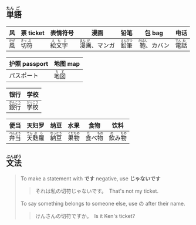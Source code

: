 ## <ruby>単<rt>たん</rt>語<rt>ご</rt></ruby>

| 风                                    | 票 ticket                                 | 表情符号                                             | 漫画                                              | 铅笔                                        | 包 bag                                          | 电话                                      |
| ------------------------------------- | ----------------------------------------- | ---------------------------------------------------- | ------------------------------------------------- | ------------------------------------------- | ----------------------------------------------- | ----------------------------------------- |
| <ruby><rb>風</rb><rt>かぜ</rt></ruby> | <ruby>切<rt>きっ</rt>符<rt>ぷ</rt></ruby> | <ruby>絵<rt>え</rt>文<rt>も</rt>字<rt>じ</rt></ruby> | <ruby>漫<rt>まん</rt>画<rt>が</rt></ruby>、マンガ | <ruby>鉛<rt>えん</rt>筆<rt>ぴつ</rt></ruby> | <ruby><rb>鞄</rb><rt>かばん</rt></ruby>、カバン | <ruby>電<rt>でん</rt>話<rt>わ</rt></ruby> |

| 护照 passport | 地图 map                                |
| ------------- | --------------------------------------- |
| パスポート    | <ruby>地<rt>ち</rt>図<rt>ず</rt></ruby> |



| 银行                                        | 学校                                        |
| ------------------------------------------- | ------------------------------------------- |
| <ruby>銀<rt>ぎん</rt>行<rt>こう</rt></ruby> | <ruby>学<rt>がっ</rt>校<rt>こう</rt></ruby> |

| 便当                                        | 天妇罗                                                 | 纳豆                                        | 水果                                        | 食物                                                 | 饮料                                                 |
| ------------------------------------------- | ------------------------------------------------------ | ------------------------------------------- | ------------------------------------------- | ---------------------------------------------------- | ---------------------------------------------------- |
| <ruby>弁<rt>べん</rt>当<rt>よう</rt></ruby> | <ruby>天<rt>てん</rt>麩<rt>ぷ</rt>羅<rt>ら</rt></ruby> | <ruby>納<rt>なっ</rt>豆<rt>とう</rt></ruby> | <ruby>果<rt>くだ</rt>物<rt>もの</rt></ruby> | <ruby>食<rt>た</rt>べ<rt></rt>物<rt>もの</rt></ruby> | <ruby>飲<rt>の</rt>み<rt></rt>物<rt>もの</rt></ruby> |



## <ruby>文<rt>ぶん</rt>法<rt>ぽう</rt></ruby>

> To make a statement with **です** negative, use **じゃないです**
>
> > それは私の切符じゃないです。　That's not my ticket.
>
> To say something belongs to someone else, use の after their name.
>
> > けんさんの切符ですか。　Is it Ken's ticket?
